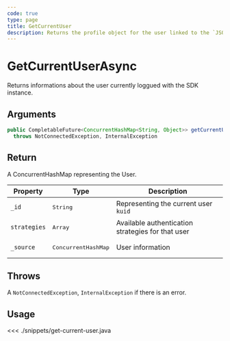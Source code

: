 ```yaml
---
code: true
type: page
title: GetCurrentUser
description: Returns the profile object for the user linked to the `JSON Web Token`.
---
```


# GetCurrentUserAsync

Returns informations about the user currently loggued with the SDK instance.

## Arguments

```java
public CompletableFuture<ConcurrentHashMap<String, Object>> getCurrentUser()
  throws NotConnectedException, InternalException
```

## Return

A ConcurrentHashMap representing the User.

| Property     | Type               | Description                                       |
|--------------|--------------------|---------------------------------------------------|
| `_id`        | <pre>String</pre>  | Representing the current user `kuid`              |
| `strategies` | <pre>Array</pre>  | Available authentication strategies for that user |
| `_source`    | <pre>ConcurrentHashMap</pre> | User information                                  |

## Throws

A `NotConnectedException`, `InternalException` if there is an error.

## Usage

<<< ./snippets/get-current-user.java
